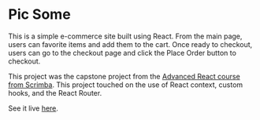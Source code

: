 # Pic Some

This is a simple e-commerce site built using React.  From the main page, users can favorite items and add them to the cart.  Once ready to checkout, users can go to the checkout page and click the Place Order button to checkout.

This project was the capstone project from the [Advanced React course from Scrimba](https://scrimba.com/learn/react).  This project touched on the use of React context, custom hooks, and the React Router.

See it live [here]().